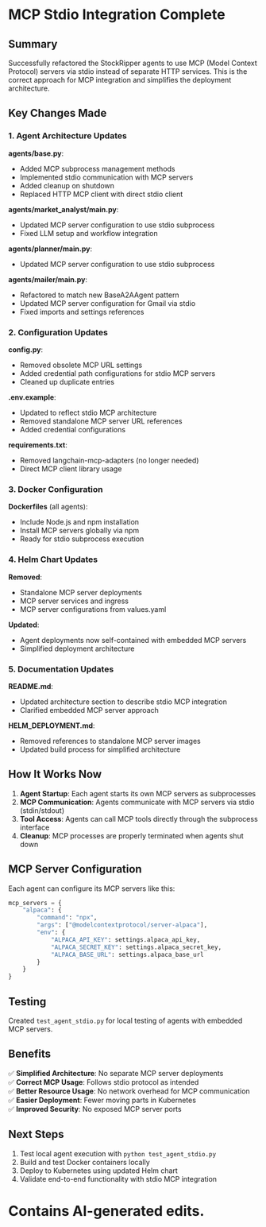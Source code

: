 # MCP Stdio Integration Complete

## Summary

Successfully refactored the StockRipper agents to use MCP (Model Context Protocol) servers via stdio instead of separate HTTP services. This is the correct approach for MCP integration and simplifies the deployment architecture.

## Key Changes Made

### 1. Agent Architecture Updates

**agents/base.py**:
- Added MCP subprocess management methods
- Implemented stdio communication with MCP servers  
- Added cleanup on shutdown
- Replaced HTTP MCP client with direct stdio client

**agents/market_analyst/main.py**:
- Updated MCP server configuration to use stdio subprocess
- Fixed LLM setup and workflow integration

**agents/planner/main.py**:
- Updated MCP server configuration to use stdio subprocess

**agents/mailer/main.py**:
- Refactored to match new BaseA2AAgent pattern
- Updated MCP server configuration for Gmail via stdio
- Fixed imports and settings references

### 2. Configuration Updates

**config.py**:
- Removed obsolete MCP URL settings
- Added credential path configurations for stdio MCP servers
- Cleaned up duplicate entries

**.env.example**:
- Updated to reflect stdio MCP architecture
- Removed standalone MCP server URL references
- Added credential configurations

**requirements.txt**:
- Removed langchain-mcp-adapters (no longer needed)
- Direct MCP client library usage

### 3. Docker Configuration

**Dockerfiles** (all agents):
- Include Node.js and npm installation
- Install MCP servers globally via npm
- Ready for stdio subprocess execution

### 4. Helm Chart Updates

**Removed**:
- Standalone MCP server deployments
- MCP server services and ingress
- MCP server configurations from values.yaml

**Updated**:
- Agent deployments now self-contained with embedded MCP servers
- Simplified deployment architecture

### 5. Documentation Updates

**README.md**:
- Updated architecture section to describe stdio MCP integration
- Clarified embedded MCP server approach

**HELM_DEPLOYMENT.md**:
- Removed references to standalone MCP server images
- Updated build process for simplified architecture

## How It Works Now

1. **Agent Startup**: Each agent starts its own MCP servers as subprocesses
2. **MCP Communication**: Agents communicate with MCP servers via stdio (stdin/stdout)
3. **Tool Access**: Agents can call MCP tools directly through the subprocess interface
4. **Cleanup**: MCP processes are properly terminated when agents shut down

## MCP Server Configuration

Each agent can configure its MCP servers like this:

```python
mcp_servers = {
    "alpaca": {
        "command": "npx",
        "args": ["@modelcontextprotocol/server-alpaca"],
        "env": {
            "ALPACA_API_KEY": settings.alpaca_api_key,
            "ALPACA_SECRET_KEY": settings.alpaca_secret_key,
            "ALPACA_BASE_URL": settings.alpaca_base_url
        }
    }
}
```

## Testing

Created `test_agent_stdio.py` for local testing of agents with embedded MCP servers.

## Benefits

✅ **Simplified Architecture**: No separate MCP server deployments  
✅ **Correct MCP Usage**: Follows stdio protocol as intended  
✅ **Better Resource Usage**: No network overhead for MCP communication  
✅ **Easier Deployment**: Fewer moving parts in Kubernetes  
✅ **Improved Security**: No exposed MCP server ports  

## Next Steps

1. Test local agent execution with `python test_agent_stdio.py`
2. Build and test Docker containers locally
3. Deploy to Kubernetes using updated Helm chart
4. Validate end-to-end functionality with stdio MCP integration

# Contains AI-generated edits.
